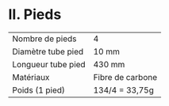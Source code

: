 # II. Pieds

|  |  |
| :--- | :--- |
| Nombre de pieds | 4 |
| Diamètre tube pied | 10 mm |
| Longueur tube pied | 430 mm |
| Matériaux | Fibre de carbone |
| Poids (1 pied) | 134/4 = 33,75g  |
